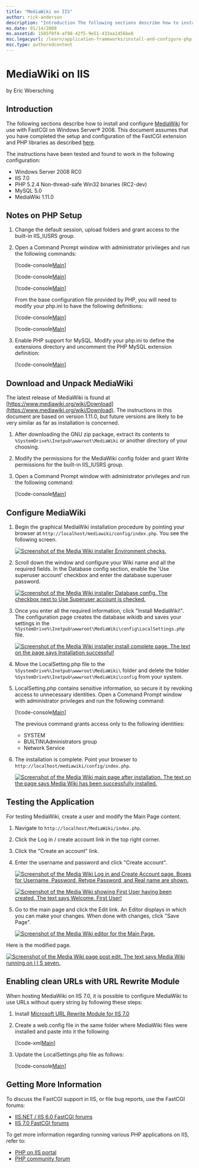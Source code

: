 ```yaml
---
title: "MediaWiki on IIS"
author: rick-anderson
description: "Introduction The following sections describe how to install and configure MediaWiki for use with FastCGI on Windows Server ® 2008. This document assumes that..."
ms.date: 01/14/2008
ms.assetid: 1585f0f4-af98-42f5-9e51-433aa1456be8
msc.legacyurl: /learn/application-frameworks/install-and-configure-php-applications-on-iis/mediawiki-on-iis
msc.type: authoredcontent
---
```

# MediaWiki on IIS

by Eric Woersching

## Introduction

The following sections describe how to install and configure [MediaWiki](http://www.mediawiki.org/wiki/MediaWiki) for use with FastCGI on Windows Server® 2008. This document assumes that you have completed the setup and configuration of the FastCGI extension and PHP libraries as described [here](using-fastcgi-to-host-php-applications-on-iis.md).

The instructions have been tested and found to work in the following configuration:

- Windows Server 2008 RC0
- IIS 7.0
- PHP 5.2.4 Non-thread-safe Win32 binaries (RC2-dev)
- MySQL 5.0
- MediaWiki 1.11.0

## Notes on PHP Setup

1. Change the default session, upload folders and grant access to the built-in IIS\_IUSRS group.
2. Open a Command Prompt window with administrator privileges and run the following commands:  

    [!code-console[Main](mediawiki-on-iis/samples/sample1.cmd)]

    [!code-console[Main](mediawiki-on-iis/samples/sample2.cmd)]

    [!code-console[Main](mediawiki-on-iis/samples/sample3.cmd)]

    From the base configuration file provided by PHP, you will need to modify your php.ini to have the following definitions:

    [!code-console[Main](mediawiki-on-iis/samples/sample4.cmd)]

    [!code-console[Main](mediawiki-on-iis/samples/sample5.cmd)]
3. Enable PHP support for MySQL. Modify your php.ini to define the extensions directory and uncomment the PHP MySQL extension definition:  

    [!code-console[Main](mediawiki-on-iis/samples/sample6.cmd)]

## Download and Unpack MediaWiki

The latest release of MediaWiki is found at [https://www.mediawiki.org/wiki/Download](https://www.mediawiki.org/wiki/Download). The instructions in this document are based on version 1.11.0, but future versions are likely to be very similar as far as installation is concerned.

1. After downloading the GNU zip package, extract its contents to `%SystemDrive%\Inetpub\wwwroot\MediaWiki` or another directory of your choosing.
2. Modify the permissions for the MediaWiki config folder and grant Write permissions for the built-in IIS\_IUSRS group.
3. Open a Command Prompt window with administrator privileges and run the following command:  

    [!code-console[Main](mediawiki-on-iis/samples/sample7.cmd)]

## Configure MediaWiki

1. Begin the graphical MediaWiki installation procedure by pointing your browser at `http://localhost/mediawiki/config/index.php`. You see the following screen.  

    [![Screenshot of the Media Wiki installer Environment checks.](mediawiki-on-iis/_static/image2.jpg)](mediawiki-on-iis/_static/image1.jpg)
2. Scroll down the window and configure your Wiki name and all the required fields. In the Database config section, enable the 'Use superuser account' checkbox and enter the database superuser password.  

    [![Screenshot of the Media Wiki installer Database config. The checkbox next to Use Superuser account is checked.](mediawiki-on-iis/_static/image4.jpg)](mediawiki-on-iis/_static/image3.jpg)
3. Once you enter all the required information, click "Install MediaWiki!". The configuration page creates the database wikidb and saves your settings in the `%SystemDrive%\Inetpub\wwwroot\MediaWiki\config\LocalSettings.php` file.  

    [![Screenshot of the Media Wiki installer install complete page. The text on the page says Installation successful!](mediawiki-on-iis/_static/image6.jpg)](mediawiki-on-iis/_static/image5.jpg)
4. Move the LocalSetting.php file to the `%SystemDrive%\Inetpub\wwwroot\MediaWiki\` folder and delete the folder `%SystemDrive%\Inetpub\wwwroot\MediaWiki\config` from your system.
5. LocalSetting.php contains sensitive information, so secure it by revoking access to unnecessary identities. Open a Command Prompt window with administrator privileges and run the following command:  

    [!code-console[Main](mediawiki-on-iis/samples/sample8.cmd)]

   The previous command grants access only to the following identities:  

    - SYSTEM
    - BUILTIN\Administrators group
    - Network Service
6. The installation is complete. Point your browser to `http://localhost/mediawiki/config/index.php`.  

    [![Screenshot of the Media Wiki main page after installation. The text on the page says Media Wiki has been successfully installed.](mediawiki-on-iis/_static/image8.jpg)](mediawiki-on-iis/_static/image7.jpg)

## Testing the Application

For testing MediaWiki, create a user and modify the Main Page content.

1. Navigate to `http://localhost/MediaWiki/index.php`.
2. Click the Log in / create account link in the top right corner.
3. Click the "Create an account" link.
4. Enter the username and password and click "Create account".  

    [![Screenshot of the Media Wiki Log in and Create Account page. Boxes for Username, Password, Retype Password, and Real name are shown.](mediawiki-on-iis/_static/image10.jpg)](mediawiki-on-iis/_static/image9.jpg)

    [![Screenshot of the Media Wiki showing First User having been created. The text says Welcome, First User!](mediawiki-on-iis/_static/image12.jpg)](mediawiki-on-iis/_static/image11.jpg)
5. Go to the main page and click the Edit link. An Editor displays in which you can make your changes. When done with changes, click "Save Page".  

    [![Screenshot of the Media Wiki editor for the Main Page.](mediawiki-on-iis/_static/image14.jpg)](mediawiki-on-iis/_static/image13.jpg)

Here is the modified page.

[![Screenshot of the Media Wiki page post edit. The text says Media Wiki running on I I S seven.](mediawiki-on-iis/_static/image16.jpg)](mediawiki-on-iis/_static/image15.jpg)

## Enabling clean URLs with URL Rewrite Module

When hosting MediaWiki on IIS 7.0, it is possible to configure MediaWiki to use URLs without query string by following these steps:

1. Install [Microsoft URL Rewrite Module for IIS 7.0](https://www.iis.net/downloads?tabid=34&g=6&i=1691 "URL rewrite module")
2. Create a web.config file in the same folder where MediaWiki files were installed and paste into it the following   

    [!code-xml[Main](mediawiki-on-iis/samples/sample9.xml)]
3. Update the LocalSettings.php file as follows:  

    [!code-console[Main](mediawiki-on-iis/samples/sample10.cmd)]

## Getting More Information

To discuss the FastCGI support in IIS, or file bug reports, use the FastCGI forums:

- [IIS.NET / IIS 6.0 FastCGI forums](https://forums.iis.net/1103.aspx)
- [IIS 7.0 FastCGI forums](https://forums.iis.net/1104.aspx)

To get more information regarding running various PHP applications on IIS, refer to:

- [PHP on IIS portal](https://php.iis.net/)
- [PHP community forum](https://forums.iis.net/1102.aspx)
